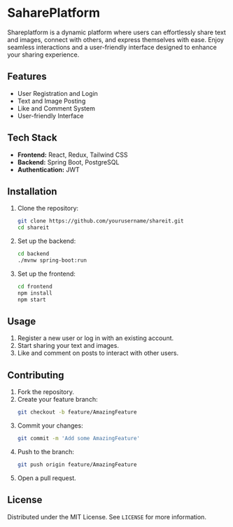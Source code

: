 # SaharePlatform
Shareplatform is a dynamic platform where users can effortlessly share text and images, connect with others, and express themselves with ease. Enjoy seamless interactions and a user-friendly interface designed to enhance your sharing experience.


## Features

- User Registration and Login
- Text and Image Posting
- Like and Comment System
- User-friendly Interface

## Tech Stack

- **Frontend:** React, Redux, Tailwind CSS
- **Backend:** Spring Boot, PostgreSQL
- **Authentication:** JWT

## Installation

1. Clone the repository:
    ```sh
    git clone https://github.com/yourusername/shareit.git
    cd shareit
    ```

2. Set up the backend:
    ```sh
    cd backend
    ./mvnw spring-boot:run
    ```

3. Set up the frontend:
    ```sh
    cd frontend
    npm install
    npm start
    ```

## Usage

1. Register a new user or log in with an existing account.
2. Start sharing your text and images.
3. Like and comment on posts to interact with other users.

## Contributing

1. Fork the repository.
2. Create your feature branch:
    ```sh
    git checkout -b feature/AmazingFeature
    ```
3. Commit your changes:
    ```sh
    git commit -m 'Add some AmazingFeature'
    ```
4. Push to the branch:
    ```sh
    git push origin feature/AmazingFeature
    ```
5. Open a pull request.

## License

Distributed under the MIT License. See `LICENSE` for more information.
